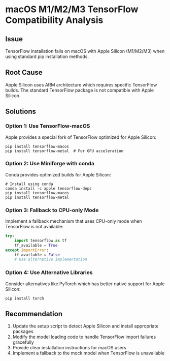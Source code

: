 # macOS M1/M2/M3 TensorFlow Compatibility Analysis

## Issue
TensorFlow installation fails on macOS with Apple Silicon (M1/M2/M3) when using standard pip installation methods.

## Root Cause
Apple Silicon uses ARM architecture which requires specific TensorFlow builds. The standard TensorFlow package is not compatible with Apple Silicon.

## Solutions

### Option 1: Use TensorFlow-macOS
Apple provides a special fork of TensorFlow optimized for Apple Silicon:
```
pip install tensorflow-macos
pip install tensorflow-metal  # For GPU acceleration
```

### Option 2: Use Miniforge with conda
Conda provides optimized builds for Apple Silicon:
```
# Install using conda
conda install -c apple tensorflow-deps
pip install tensorflow-macos
pip install tensorflow-metal
```

### Option 3: Fallback to CPU-only Mode
Implement a fallback mechanism that uses CPU-only mode when TensorFlow is not available:
```python
try:
    import tensorflow as tf
    tf_available = True
except ImportError:
    tf_available = False
    # Use alternative implementation
```

### Option 4: Use Alternative Libraries
Consider alternatives like PyTorch which has better native support for Apple Silicon:
```
pip install torch
```

## Recommendation
1. Update the setup script to detect Apple Silicon and install appropriate packages
2. Modify the model loading code to handle TensorFlow import failures gracefully
3. Provide clear installation instructions for macOS users
4. Implement a fallback to the mock model when TensorFlow is unavailable
